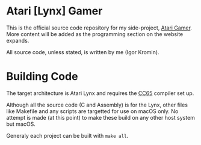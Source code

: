 # Atari [Lynx] Gamer
This is the official source code repository for my side-project, [Atari Gamer](http://atarigamer.com). More content will be added as the programming section on the website expands.

All source code, unless stated, is written by me (Igor Kromin).

# Building Code
The target architecture is Atari Lynx and requires the [CC65](http://cc65.github.io) compiler set up.

Although all the source code (C and Assembly) is for the Lynx, other files like Makefile and any scripts are targetted for use on macOS only. No attempt is made (at this point) to make these build on any other host system but macOS.

Generaly each project can be built with ```make all```.
